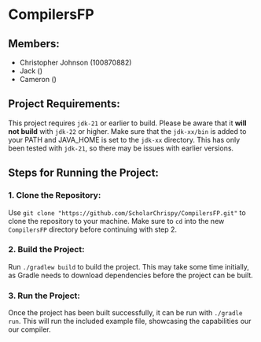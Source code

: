 # CompilersFP

## Members:
- Christopher Johnson (100870882)
- Jack ()
- Cameron ()

## Project Requirements:
This project requires `jdk-21` or earlier to build. Please be aware that it **will not build** with `jdk-22` or higher. Make sure that the `jdk-xx/bin` is added to your PATH and JAVA_HOME is set to the `jdk-xx` directory. This has only been tested with `jdk-21`, so there may be issues with earlier versions.

##  Steps for Running the Project:
### 1. Clone the Repository:
Use `git clone "https://github.com/ScholarChrispy/CompilersFP.git"` to clone the repository to your machine. Make sure to `cd` into the new `CompilersFP` directory before continuing with step 2.

### 2. Build the Project:
Run `./gradlew build` to build the project. This may take some time initially, as Gradle needs to download dependencies before the project can be built.

### 3. Run the Project:
Once the project has been built successfully, it can be run with `./gradle run`. This will run the included example file, showcasing the capabilities our our compiler.
